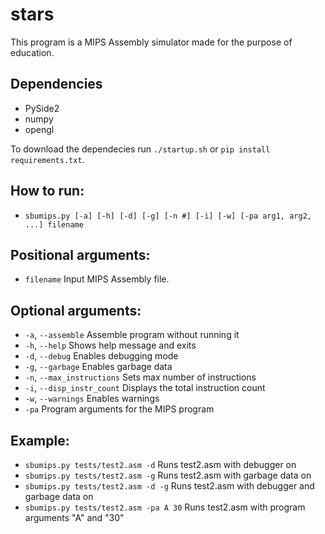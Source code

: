 # stars
This program is a MIPS Assembly simulator made for the purpose of education.
## Dependencies
* PySide2
* numpy
* opengl

To download the dependecies run `./startup.sh` or `pip install requirements.txt`.

## How to run:
* `sbumips.py [-a] [-h] [-d] [-g] [-n #] [-i] [-w] [-pa arg1, arg2, ...] filename`

## Positional arguments:
* `filename`       Input MIPS Assembly file.

## Optional arguments:
* `-a`, `--assemble`    Assemble program without running it
* `-h`, `--help`     Shows help message and exits
* `-d`, `--debug`    Enables debugging mode
* `-g`, `--garbage`  Enables garbage data
* `-n`, `--max_instructions`  Sets max number of instructions
* `-i`, `--disp_instr_count`  Displays the total instruction count
* `-w`, `--warnings`  Enables warnings
* `-pa`  Program arguments for the MIPS program
    
## Example:
* `sbumips.py tests/test2.asm -d`     Runs test2.asm with debugger on
* `sbumips.py tests/test2.asm -g`     Runs test2.asm with garbage data on
* `sbumips.py tests/test2.asm -d -g`     Runs test2.asm with debugger and garbage data on
* `sbumips.py tests/test2.asm -pa A 30`     Runs test2.asm with program arguments "A" and "30"
